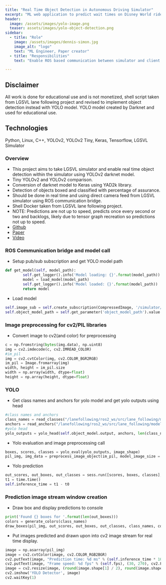 ```yaml
---
title: "Real Time Object Detection in Autonomous Driving Simulator"
excerpt: "ML web application to predict wait times on Disney World rides in various parks and display in angular app."
header:
  image: /assets/images/yolo-image.png
  teaser: assets/images/yolo-object-detection.png
sidebar:
  - title: "Role"
    image: /assets/images/dennis-simon.jpg
    image_alt: "logo"
    text: "ML Engineer, Paper creator"
  - title: "Responsibilities"
    text: "Enable ROS based communication between simulator and client and implement object detection.."

---
```

## Disclaimer

All work is done for educational use and is not monetized, shell script taken from LGSVL lane following project and revised to implement object detection instead with YOLO model.  YOLO model created by Darknet and used for educational use.

## Technologies

Python, Linux, C++, YOLOv2, YOLOv2 Tiny, Keras, Tensorflow, LGSVL Simulator


### Overview

+ This project aims to take LGSVL simulator and enable real time object detection within the simulator using YOLOv2 darknet model.
+ Tiny YOLOv2 and YOLOv2 comparison.
+ Conversion of darknet model to Keras using YAD2k library.
+ Detection of objects boxed and classified with percentage of assurance.
+ Should be done in real time and using direct camera feed from LGSVL simulator using ROS communication bridge.
+ Shell Docker taken from LGSVL lane following project.
+ NOTE: Predictions are not up to speed, predicts once every second or two and backlogs, likely due to tensor graph recreation so predictions not up to speed.
+ [Github](https://github.com/DVSimon/ObjectDetection_LGSVL)
+ [Paper](https://drive.google.com/file/d/1kSPJaYjbIcJ0Imjg-Kv2sFp44Ll90XrT/view?usp=sharing)
+ [Video](https://www.youtube.com/watch?v=piksbwYxSM4)


### ROS Communication bridge and model call

+ Setup pub/sub subscription and get YOLO model path
```python
def get_model(self, model_path):
        self.get_logger().info('Model loading: {}'.format(model_path))
        model = load_model(model_path)
        self.get_logger().info('Model loaded: {}'.format(model_path))
        return model
```

+ Load model
```python
self.image_sub = self.create_subscription(CompressedImage, '/simulator/sensor/camera/center/compressed', self.image_callback)
self.object_model_path = self.get_parameter('object_model_path').value
```

### Image preprocessing for cv2/PIL libraries
+ Convert image to cv2(and color) for preprocessing
```python
c = np.fromstring(bytes(img.data), np.uint8)
img = cv2.imdecode(c, cv2.IMREAD_COLOR)
#im_pil
img = cv2.cvtColor(img, cv2.COLOR_BGR2RGB)
im_pil = Image.fromarray(img)
width, height = im_pil.size
width = np.array(width, dtype=float)
height = np.array(height, dtype=float)
```

### YOLO
+ Get class names and anchors for yolo model and get yolo outputs using head
```python
#class names and anchors
class_names = read_classes("/lanefollowing/ros2_ws/src/lane_following/model/coco_classes.txt")
anchors = read_anchors("/lanefollowing/ros2_ws/src/lane_following/model/yolov2-tiny_anchors.txt")
#yolo head
yolo_outputs = yolo_head(self.object_model.output, anchors, len(class_names))
```
+ Yolo evaluation and image preprocessing call
```python
boxes, scores, classes = yolo_eval(yolo_outputs, image_shape)
pil_img, img_data = preprocess_image_object(im_pil, model_image_size = (608, 608))
```
+ Yolo prediction
```python
out_scores, out_boxes, out_classes = sess.run([scores, boxes, classes],feed_dict={self.object_model.input:img_data,K.learning_phase(): 0})
t1 = time.time()
self.inference_time = t1 - t0
```

### Prediction image stream window creation
+ Draw box and display predictions to console
```python
print('Found {} boxes for '.format(len(out_boxes)))
colors = generate_colors(class_names)
draw_boxes(pil_img, out_scores, out_boxes, out_classes, class_names, colors)
```
+ Put images predicted and drawn upon into cv2 image stream for real time display.
```python
image = np.asarray(pil_img)
image = cv2.cvtColor(image, cv2.COLOR_RGB2BGR)
cv2.putText(image, "Prediction time: %d ms" % (self.inference_time * 1000), (30, 220), cv2.FONT_HERSHEY_PLAIN, 3, (0, 255, 0), 2)
cv2.putText(image, "Frame speed: %d fps" % (self.fps), (30, 270), cv2.FONT_HERSHEY_PLAIN, 3, (0, 255, 0), 2)
image = cv2.resize(image, (round(image.shape[1] / 2), round(image.shape[0] / 2)), interpolation=cv2.INTER_AREA)
cv2.imshow('YOLO Detector', image)
cv2.waitKey(1)
```
